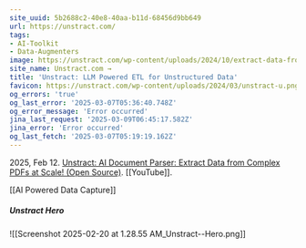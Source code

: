 ```yaml
---
site_uuid: 5b2688c2-40e8-40aa-b11d-68456d9bb649
url: https://unstract.com/
tags:
- AI-Toolkit
- Data-Augmenters
image: https://unstract.com/wp-content/uploads/2024/10/extract-data-from-documents-with-unstract.png
site_name: Unstract.com →
title: 'Unstract: LLM Powered ETL for Unstructured Data'
favicon: https://unstract.com/wp-content/uploads/2024/03/unstract-u.png
og_errors: 'true'
og_last_error: '2025-03-07T05:36:40.748Z'
og_error_message: 'Error occurred'
jina_last_request: '2025-03-09T06:45:17.582Z'
jina_error: 'Error occurred'
og_last_fetch: '2025-03-07T05:19:19.162Z'
---
```

2025, Feb 12. [Unstract: AI Document Parser: Extract Data from Complex PDFs at Scale! (Open Source)](https://youtu.be/Ymq8o7FSoVc?si=5VZE2VbjqdF_-dgO). [[YouTube]].

[[AI Powered Data Capture]]

##### Unstract Hero
![[Screenshot 2025-02-20 at 1.28.55 AM_Unstract--Hero.png]]
